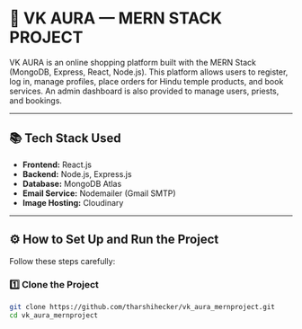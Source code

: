 # 🌸 VK AURA — MERN STACK PROJECT

VK AURA is an online shopping platform built with the MERN Stack (MongoDB, Express, React, Node.js). This platform allows users to register, log in, manage profiles, place orders for Hindu temple products, and book services. An admin dashboard is also provided to manage users, priests, and bookings.

---

## 📚 Tech Stack Used

- **Frontend:** React.js
- **Backend:** Node.js, Express.js
- **Database:** MongoDB Atlas
- **Email Service:** Nodemailer (Gmail SMTP)
- **Image Hosting:** Cloudinary

---

## ⚙️ How to Set Up and Run the Project

Follow these steps carefully:

### 1️⃣ Clone the Project

```bash
git clone https://github.com/tharshihecker/vk_aura_mernproject.git
cd vk_aura_mernproject
